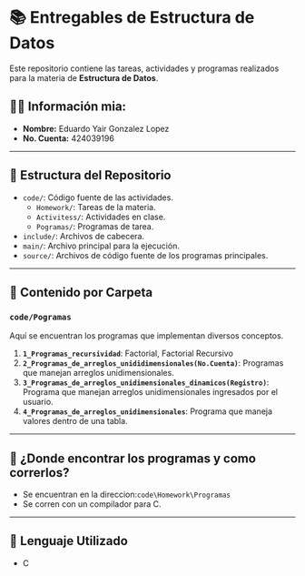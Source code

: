 # 📚 Entregables de Estructura de Datos

Este repositorio contiene las tareas, actividades y programas realizados para la materia de **Estructura de Datos**.

## 🧑‍💻 Información mia:

-   **Nombre:** Eduardo Yair Gonzalez Lopez
-   **No. Cuenta:** 424039196

---

## 📂 Estructura del Repositorio

-   `code/`: Código fuente de las actividades.
    -   `Homework/`: Tareas de la materia.
    -   `Activitess/`: Actividades en clase.
    -   `Pogramas/`: Programas de tarea.
-   `include/`: Archivos de cabecera.
-   `main/`: Archivo principal para la ejecución.
-   `source/`: Archivos de código fuente de los programas principales.

---

## 📝 Contenido por Carpeta

### `code/Pogramas`

Aquí se encuentran los programas que implementan diversos conceptos.

1.  **`1_Programas_recursividad`**: Factorial, Factorial Recursivo
2.  **`2_Programas_de_arreglos_unididimensionales(No.Cuenta)`**: Programas que manejan arreglos unidimensionales.
3.  **`3_Programas_de_arreglos_unidimensionales_dinamicos(Registro)`**: Programa que manejan arreglos unidimensionales ingresados por el usuario.
4.  **`4_Programas_de_arreglos_unidimensionales`**: Programa que maneja valores dentro de una tabla.

---

## 📂 ¿Donde encontrar los programas y como correrlos?


- Se encuentran en la direccion:` code\Homework\Programas `
- Se corren con un compilador para C.
---

## 🚀 Lenguaje Utilizado

- C
  